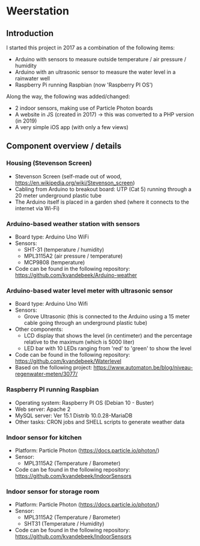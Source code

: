 # Weerstation

## Introduction

I started this project in 2017 as a combination of the following items:
* Arduino with sensors to measure outside temperature / air pressure / humidity
* Arduino with an ultrasonic sensor to measure the water level in a rainwater well
* Raspberry Pi running Raspbian (now 'Raspberry PI OS')

Along the way, the following was added/changed:
* 2 indoor sensors, making use of Particle Photon boards
* A website in JS (created in 2017) -> this was converted to a PHP version (in 2019)
* A very simple iOS app (with only a few views)

## Component overview / details

### Housing (Stevenson Screen)

* Stevenson Screen (self-made out of wood, https://en.wikipedia.org/wiki/Stevenson_screen)
* Cabling from Arduino to breakout board: UTP (Cat 5) running through a 20 meter underground plastic tube
* The Arduino itself is placed in a garden shed (where it connects to the internet via Wi-Fi)

### Arduino-based weather station with sensors

* Board type: Arduino Uno WiFi
* Sensors: 
  * SHT-31 (temperature / humidity)
  * MPL3115A2 (air pressure / temperature)
  * MCP9808 (temperature)
* Code can be found in the following repository: https://github.com/kvandebeek/Arduino-weather

### Arduino-based water level meter with ultrasonic sensor

* Board type: Arduino Uno Wifi
* Sensors:
  * Grove Ultrasonic (this is connected to the Arduino using a 15 meter cable going through an underground plastic tube)
* Other components:
  * LCD display that shows the level (in centimeter) and the percentage relative to the maximum (which is 5000 liter)
  * LED bar with 10 LEDs ranging from 'red' to 'green' to show the level
* Code can be found in the following repository: https://github.com/kvandebeek/Waterlevel
* Based on the following project: https://www.automaton.be/blog/niveau-regenwater-meten/3077/

### Raspberry PI running Raspbian

* Operating system: Raspberry PI OS (Debian 10 - Buster)
* Web server: Apache 2
* MySQL server: Ver 15.1 Distrib 10.0.28-MariaDB
* Other tasks: CRON jobs and SHELL scripts to generate weather data

### Indoor sensor for kitchen
* Platform: Particle Photon (https://docs.particle.io/photon/)
* Sensor:
  * MPL3115A2 (Temperature / Barometer)
* Code can be found in the following repository: https://github.com/kvandebeek/IndoorSensors

### Indoor sensor for storage room
* Platform: Particle Photon (https://docs.particle.io/photon/)
* Sensor:
  * MPL3115A2 (Temperature / Barometer)
  * SHT31 (Temperature / Humidity)
* Code can be found in the following repository: https://github.com/kvandebeek/IndoorSensors
